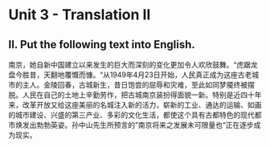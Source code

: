# Unit 3 - Translation II

## II. Put the following text into English.

南京，她自新中国建立以来发生的巨大而深刻的变化更加令人欢欣鼓舞。“虎踞龙盘今胜昔，天翻地覆慨而慷。“从1949年4月23日开始，人民真正成为这座古老城市的主人。金陵回春，古城新生，昔日饱尝的屈辱和灾难，至此如同梦魇终被摆脱。人民在自己的土地上辛勤劳作，把古城南京装扮得面貌一新。特别是近四十年来，改革开放又给这座美丽的名城注入新的活力，崭新的工业、通达的运输、如画的城市建设、兴盛的第三产业、多彩的文化生活，都使这个具有古都特色的现代都市焕发出勃勃英姿。孙中山先生所预言的”南京将来之发展未可限量也“正在逐步成为现实。